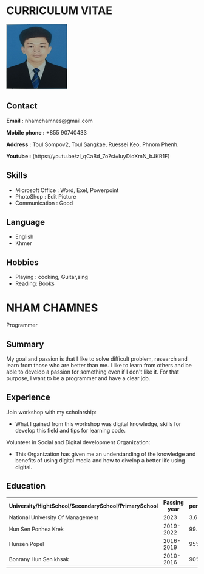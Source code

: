 <!DOCTYPE html>
<html lang="en">
<head>
 <meta charset="UTF-8">
    <meta name="viewport" content="width=device-width, initial-scale=1.0">
    <title>NHAM CHAMNES</title>
</head>

<body>
            <h1>CURRICULUM VITAE</h1>
 <div class="full">
        <div class="left">
            <div class="image">
                <img src="mypic/chamnes.jpg.jpg"
                     style="width:160px;height:170px;">
   </div>
   <div class="Contact">
    <h2>Contact</h2>
    <p><b>Email :</b> nhamchamnes@gmail.com</p>
    <p><b>Mobile phone :</b> +855 90740433</p>
                <p><b>Address :</b> Toul Sompov2, Toul Sangkae, Ruessei Keo, Phnom Phenh.</p>
                <p><b>Youtube :</b> (https://youtu.be/zl_qCaBd_7o?si=IuyDioXmN_bJKR1F)</p>
   </div>
   <div class="Skills">
    <h2>Skills</h2>
    <ul>
     <li>Microsoft Office : Word, Exel, Powerpoint</li>
     <li>PhotoShop : Edit Picture</li>
     <li>Communication : Good</li>
    </ul>
   </div>
   <div class="Language">
    <h2>Language</h2>
    <ul>
     <li>English</li>
     <li>Khmer</li>
    </ul>
   </div>
   <div class="Hobbies">
    <h2>Hobbies</h2>
    <ul>
     <li>Playing : cooking, Guitar,sing</li>
     <li>Reading: Books</li>
    </ul>
   </div>
  </div>
  <div class="right">
   <div class="name">
    <h1>NHAM CHAMNES</h1>
   </div>
   <div class="title">
    <p>Programmer</p>
   </div>
   <div class="Summary">
    <h2>Summary</h2>
    <p>My goal and passion is that I like to solve difficult problem, research 
        and learn from those who are better than me. I like to learn from others 
        and be able to develop a passion for something even if I don't like it. For 
        that purpose, I want to be a programmer and have a clear job.
    </p>
   </div>
   <div class="Experience">
    <h2>Experience</h2>
    <p>Join workshop with my scholarship:</p>
    <ul>
     <li>What I gained from this workshop was digital knowledge, skills for develop 
        this field and tips for learning code.</li>
    </ul>
                <p>Volunteer in Social and Digital development Organization:</p>
                <ul>
                    <li>This Organization has given me an understanding of the 
                        knowledge and benefits of using digital media and how 
                        to divelop a better life using digital.</li>
                </ul>
   </div>
   <div class="Education">
    <h2>Education</h2>
    <table>
     <tr>
      <th>University/HightSchool/SecondarySchool/PrimarySchool </th>
      <th>Passing year </th>
      <th>percentage/cgpa</th>
     </tr>
     <tr>
      <td>National University Of Management</td>
      <td>2023</td>
      <td>3.65</td>
     </tr>
     <tr>
      <td>Hun Sen Ponhea Krek</td>
      <td>2019-2022</td>
      <td>99.18</td>
     </tr>
                    <tr>
      <td>Hunsen Popel</td>
      <td>2016-2019</td>
      <td>95%</td>
     </tr>
                    <tr>
      <td>Bonrany Hun Sen khsak</td>
      <td>2010-2016</td>
      <td>90%</td>
     </tr>
    </table>
   </div>
  </div>
 </div>
</body>

</html>
